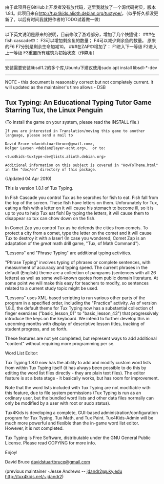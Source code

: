 由于此项目在GitHub上开发者没有放代码，这里我就放了一个源代码拷贝，版本1.8.1。此项目来自<a href='http://tux4kids.alioth.debian.org/tuxtype/'>http://tux4kids.alioth.debian.org/tuxtype/</a>。（似乎好久都没更新了，以后有时间我就把作者的TODO试着做一做）
___
以下英文说明是原来的说明，目前修改了游戏部分，增加了几个快捷键：
###在fish cascade中：
F3可以增加剩余鱼的数量；
F4可以减少剩余鱼的数量。
原来的F6 F7分别是剩余生命加减10。
###在ZAP中增加了：
F1进入下一等级
F2进入上一等级
F3重置所有建筑为初始状态（作弊用）
___
安装需要安装libsdl1.2的多个库,Ubuntu下建议使用sudo apt install libsdl-*-dev
___

NOTE - this document is reasonably correct but not completely current.
It will updated as the maintainer's time allows - DSB


Tux Typing:
An Educational Typing Tutor Game Starring Tux, the Linux Penguin
----------------------------------------------------------------

(To install the game on your system, please read the INSTALL file.)

    If you are interested in Translation/moving this game to another 
    language, please send a mail to 

    David Bruce <davidstuartbruce@gmail.com>, 
    Holger Levsen <debian@layer-acht.org>,  or to:

    <tux4kids-tuxtype-dev@lists.alioth.debian.org>

    Additional information on this subject is covered in "HowToTheme.html"
    in the "doc/en" directory of this package.

(Updated 04 Apr 2010)

This is version 1.8.1 of Tux Typing.

In Fish Cascade you control Tux as he searches for fish to eat. Fish fall
from the top of the screen. These fish have letters on them.  Unforunately
for Tux, eating a fish with a letter on it will cause his stomach to
become ill, so it is up to you to help Tux eat fish!  By typing the
letters, it will cause them to disappear so tux can chow down on the 
fish.

In Comet Zap you control Tux as he defends the cities from comets.  To
protect a city from a comet, type the letter on the comet and it will
cause Tux to destroy it with a laser! (In case you wondered, Comet Zap
is an adaptation of the *great* math drill game, "Tux, of Math Command").

"Lessons" and "Phrase Typing" are additional typing activities.

"Phrase Typing" involves typing of phrases or complete sentences, with 
measurment of accuracy and typing speed. The current phrases in the default
(English) theme are a collection of pangrams (sentences with all 26 letters)
as well as some well-known quotes from public domain literature. At some point
we will make this easy for teachers to modify, so sentences related to a
current study topic might be used.

"Lessons" uses XML-based scripting to run various other parts of the program in
a specified order, including the "Practice" activity.  As of version 1.8.0, the
default theme for Tux Typing now has a substantial collection of finger exercises
("basic_lesson_01" to "basic_lesson_43") that progressively introduce the keys
on the keyboard. We intend to further develop this in upcoming months with
display of descriptive lesson titles, tracking of student progress, and so forth.

These features are not yet completed, but represent ways to add additional
"content" without requiring more programming per se.


Word List Editor:

Tux Typing 1.8.0 now has the ability to add and modify custom word lists from within
Tux Typing itself (it has always been possible to do this by editing the word list
files directly - they are plain text files). The editor feature is at a beta stage - it basically works, but has room for improvement.

Note that the word lists included with Tux Typing are not modifiable with this feature, due to file system permissions (Tux Typing is run as an ordinary user, but the bundled word lists and other data files normally can only be modified by a user with root or sudo status).

Tux4Kids is developing a complete, GUI-based administration/configuration program for Tux Typing, Tux Math, and Tux Paint. Tux4Kids-Admin will be much more powerful and
flexible than the in-game word list editor. However, it is not completed.

Tux Typing is Free Software, distributable under the GNU General Public
License. Please read COPYING for more info.

Enjoy!

David Bruce
davidstuartbruce@gmail.com

(previous maintainer -Jesse Andrews -- jdandr2@uky.edu
 http://tux4kids.net/~jdandr2)
